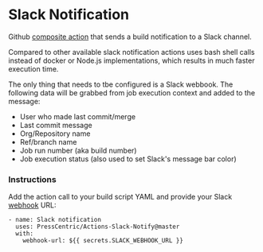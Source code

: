 # Slack Notification

Github [composite action](https://docs.github.com/en/free-pro-team@latest/actions/creating-actions/creating-a-composite-run-steps-action) that sends a build notification to a Slack channel.

Compared to other available slack notification actions uses bash shell calls instead of docker or Node.js implementations, which results in much faster execution time.

The only thing that needs to tbe configured is a Slack webbook. The following data will be grabbed from job execution context and added to the message:

 - User who made last commit/merge
 - Last commit message
 - Org/Repository name
 - Ref/branch name
 - Job run number (aka build number)
 - Job execution status (also used to set Slack's message bar color)

### Instructions 

Add the action call to your build script YAML and provide your Slack [webhook](https://api.slack.com/messaging/webhooks) URL:

```
- name: Slack notification  
  uses: PressCentric/Actions-Slack-Notify@master
  with:
    webhook-url: ${{ secrets.SLACK_WEBHOOK_URL }}
```
